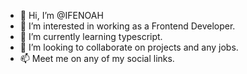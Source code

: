 - 👋 Hi, I’m @IFENOAH
- 👀 I’m interested in working as a Frontend Developer.
- 🌱 I’m currently learning typescript.
- 💞️ I’m looking to collaborate on projects and any jobs.
- 📫 Meet me on any of my social links.

